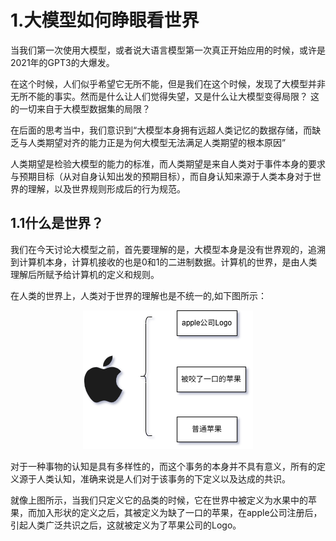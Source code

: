 # 1.大模型如何睁眼看世界

当我们第一次使用大模型，或者说大语言模型第一次真正开始应用的时候，或许是2021年的GPT3的大爆发。  

在这个时候，人们似乎希望它无所不能，但是我们在这个时候，发现了大模型并非无所不能的事实。然而是什么让人们觉得失望，又是什么让大模型变得局限？
这的一切来自于大模型数据集的局限？

在后面的思考当中，我们意识到“大模型本身拥有远超人类记忆的数据存储，而缺乏与人类期望对齐的能力正是为何大模型无法满足人类期望的根本原因”

人类期望是检验大模型的能力的标准，而人类期望是来自人类对于事件本身的要求与预期目标（从对自身认知出发的预期目标），而自身认知来源于人类本身对于世界的理解，以及世界规则形成后的行为规范。

## 1.1什么是世界？

我们在今天讨论大模型之前，首先要理解的是，大模型本身是没有世界观的，追溯到计算机本身，计算机接收的也是0和1的二进制数据。计算机的世界，是由人类理解后所赋予给计算机的定义和规则。

在人类的世界上，人类对于世界的理解也是不统一的,如下图所示：

<p align="center">
  <img src="./images/1.1世界.png" alt="center" width="272"/>
</p>

对于一种事物的认知是具有多样性的，而这个事务的本身并不具有意义，所有的定义源于人类认知，准确来说是人们对于该事务的下定义以及达成的共识。

就像上图所示，当我们只定义它的品类的时候，它在世界中被定义为水果中的苹果，而加入形状的定义之后，其被定义为缺了一口的苹果，在apple公司注册后，引起人类广泛共识之后，这就被定义为了苹果公司的Logo。

